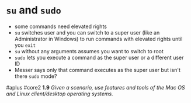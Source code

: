 # `su` and `sudo`

- some commands need elevated rights 
- `su` switches user and you can switch to a super user (like an Administrator in Windows) to run commands with elevated rights until you `exit` 
- `su` without any arguments assumes you want to switch to root
- `sudo` lets you execute a command as the super user or a different user ID
- Messer says only that command executes as the super user but isn't there `sudo` mode?

#aplus #core2 **1.9** *Given a scenario, use features and tools of the Mac OS and Linux client/desktop operating systems.* 
